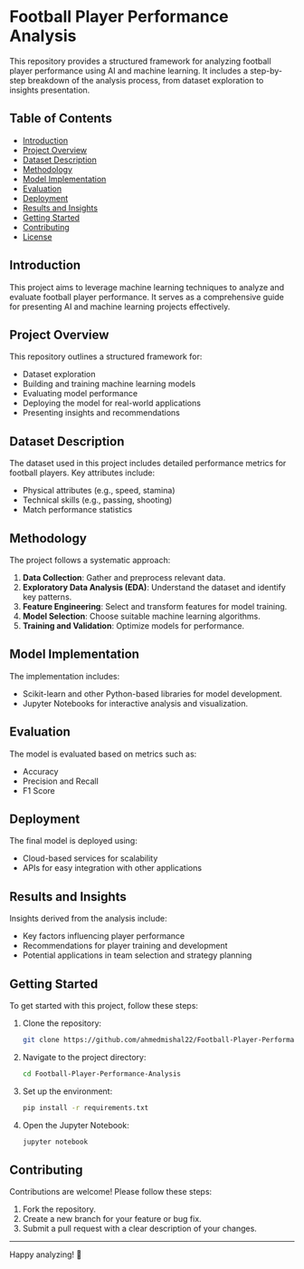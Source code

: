 # Football Player Performance Analysis

This repository provides a structured framework for analyzing football player performance using AI and machine learning. It includes a step-by-step breakdown of the analysis process, from dataset exploration to insights presentation.

## Table of Contents

- [Introduction](#introduction)
- [Project Overview](#project-overview)
- [Dataset Description](#dataset-description)
- [Methodology](#methodology)
- [Model Implementation](#model-implementation)
- [Evaluation](#evaluation)
- [Deployment](#deployment)
- [Results and Insights](#results-and-insights)
- [Getting Started](#getting-started)
- [Contributing](#contributing)
- [License](#license)

## Introduction

This project aims to leverage machine learning techniques to analyze and evaluate football player performance. It serves as a comprehensive guide for presenting AI and machine learning projects effectively.

## Project Overview

This repository outlines a structured framework for:
- Dataset exploration
- Building and training machine learning models
- Evaluating model performance
- Deploying the model for real-world applications
- Presenting insights and recommendations

## Dataset Description

The dataset used in this project includes detailed performance metrics for football players. Key attributes include:
- Physical attributes (e.g., speed, stamina)
- Technical skills (e.g., passing, shooting)
- Match performance statistics

## Methodology

The project follows a systematic approach:
1. **Data Collection**: Gather and preprocess relevant data.
2. **Exploratory Data Analysis (EDA)**: Understand the dataset and identify key patterns.
3. **Feature Engineering**: Select and transform features for model training.
4. **Model Selection**: Choose suitable machine learning algorithms.
5. **Training and Validation**: Optimize models for performance.

## Model Implementation

The implementation includes:
- Scikit-learn and other Python-based libraries for model development.
- Jupyter Notebooks for interactive analysis and visualization.

## Evaluation

The model is evaluated based on metrics such as:
- Accuracy
- Precision and Recall
- F1 Score

## Deployment

The final model is deployed using:
- Cloud-based services for scalability
- APIs for easy integration with other applications

## Results and Insights

Insights derived from the analysis include:
- Key factors influencing player performance
- Recommendations for player training and development
- Potential applications in team selection and strategy planning

## Getting Started

To get started with this project, follow these steps:

1. Clone the repository:
   ```bash
   git clone https://github.com/ahmedmishal22/Football-Player-Performance-Analysis.git
   ```
2. Navigate to the project directory:
   ```bash
   cd Football-Player-Performance-Analysis
   ```
3. Set up the environment:
   ```bash
   pip install -r requirements.txt
   ```
4. Open the Jupyter Notebook:
   ```bash
   jupyter notebook
   ```

## Contributing

Contributions are welcome! Please follow these steps:
1. Fork the repository.
2. Create a new branch for your feature or bug fix.
3. Submit a pull request with a clear description of your changes.



---

Happy analyzing! 🚀
